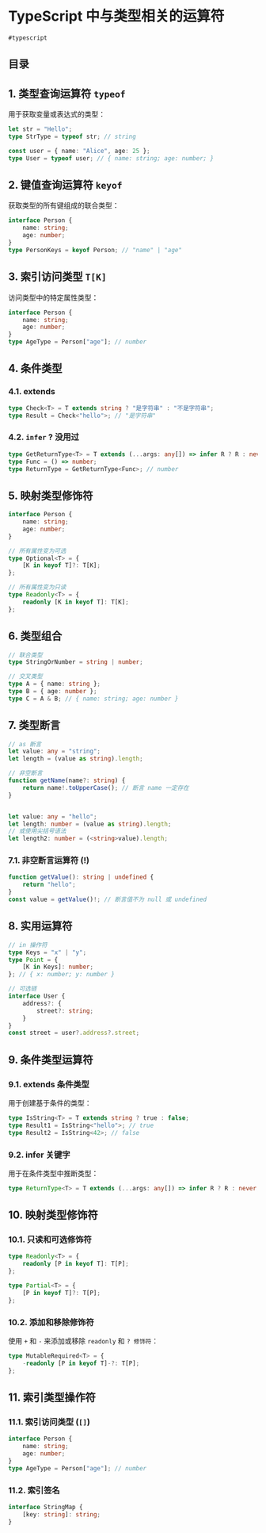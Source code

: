 
# TypeScript 中与类型相关的运算符

`#typescript`


## 目录
<!-- toc -->
 ## 1. 类型查询运算符 `typeof` 

用于获取变量或表达式的类型：

```typescript
let str = "Hello";
type StrType = typeof str; // string

const user = { name: "Alice", age: 25 };
type User = typeof user; // { name: string; age: number; }
```

## 2. 键值查询运算符 `keyof`

获取类型的所有键组成的联合类型：

```typescript
interface Person {
    name: string;
    age: number;
}
type PersonKeys = keyof Person; // "name" | "age"
```

## 3. 索引访问类型 `T[K]`

访问类型中的特定属性类型：

```typescript
interface Person {
    name: string;
    age: number;
}
type AgeType = Person["age"]; // number
```

## 4. 条件类型

### 4.1. extends

```typescript
type Check<T> = T extends string ? "是字符串" : "不是字符串";
type Result = Check<"hello">; // "是字符串"
```

### 4.2. `infer` ? 没用过

```typescript
type GetReturnType<T> = T extends (...args: any[]) => infer R ? R : never;
type Func = () => number;
type ReturnType = GetReturnType<Func>; // number
```

## 5. 映射类型修饰符

```typescript
interface Person {
    name: string;
    age: number;
}

// 所有属性变为可选
type Optional<T> = {
    [K in keyof T]?: T[K];
};

// 所有属性变为只读
type Readonly<T> = {
    readonly [K in keyof T]: T[K];
};
```

## 6. 类型组合

```typescript
// 联合类型
type StringOrNumber = string | number;

// 交叉类型
type A = { name: string };
type B = { age: number };
type C = A & B; // { name: string; age: number }
```

## 7. 类型断言

```typescript
// as 断言
let value: any = "string";
let length = (value as string).length;

// 非空断言
function getName(name?: string) {
    return name!.toUpperCase(); // 断言 name 一定存在
}


let value: any = "hello";
let length: number = (value as string).length;
// 或使用尖括号语法
let length2: number = (<string>value).length;
```

### 7.1. 非空断言运算符 (!)

```typescript
function getValue(): string | undefined {
    return "hello";
}
const value = getValue()!; // 断言值不为 null 或 undefined
```

## 8. 实用运算符

```typescript
// in 操作符
type Keys = "x" | "y";
type Point = {
    [K in Keys]: number;
}; // { x: number; y: number }

// 可选链
interface User {
    address?: {
        street?: string;
    }
}
const street = user?.address?.street;
```

## 9. 条件类型运算符

### 9.1. extends 条件类型

用于创建基于条件的类型：
```typescript
type IsString<T> = T extends string ? true : false;
type Result1 = IsString<"hello">; // true
type Result2 = IsString<42>; // false
```

### 9.2. infer 关键字

用于在条件类型中推断类型：
```typescript
type ReturnType<T> = T extends (...args: any[]) => infer R ? R : never;
```

## 10. 映射类型修饰符

### 10.1. 只读和可选修饰符

```typescript
type Readonly<T> = {
    readonly [P in keyof T]: T[P];
};

type Partial<T> = {
    [P in keyof T]?: T[P];
};
```

### 10.2. 添加和移除修饰符

使用 `+` 和 `-` 来添加或移除 `readonly` 和 `? 修饰符`：
```typescript
type MutableRequired<T> = {
    -readonly [P in keyof T]-?: T[P];
};
```

## 11. 索引类型操作符

### 11.1. 索引访问类型 (`[]`)

```typescript
interface Person {
    name: string;
    age: number;
}
type AgeType = Person["age"]; // number
```

### 11.2. 索引签名

```typescript
interface StringMap {
    [key: string]: string;
}
```